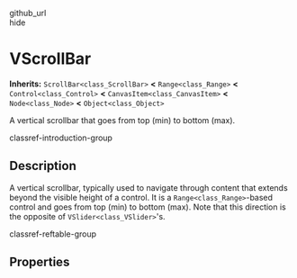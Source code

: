 github\_url  
hide

# VScrollBar

**Inherits:** `ScrollBar<class_ScrollBar>` **&lt;** `Range<class_Range>`
**&lt;** `Control<class_Control>` **&lt;**
`CanvasItem<class_CanvasItem>` **&lt;** `Node<class_Node>` **&lt;**
`Object<class_Object>`

A vertical scrollbar that goes from top (min) to bottom (max).

classref-introduction-group

## Description

A vertical scrollbar, typically used to navigate through content that
extends beyond the visible height of a control. It is a
`Range<class_Range>`-based control and goes from top (min) to bottom
(max). Note that this direction is the opposite of
`VSlider<class_VSlider>`'s.

classref-reftable-group

## Properties

<table>
<tbody>
<tr>
</tr>
<tr>
</tr>
</tbody>
</table>
